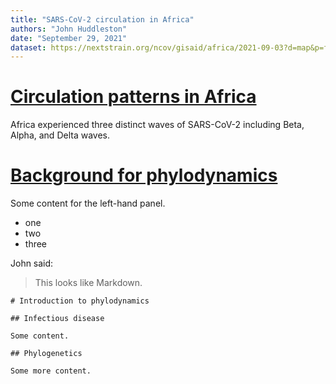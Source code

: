 ```yaml
---
title: "SARS-CoV-2 circulation in Africa"
authors: "John Huddleston"
date: "September 29, 2021"
dataset: https://nextstrain.org/ncov/gisaid/africa/2021-09-03?d=map&p=full
---
```


# [Circulation patterns in Africa](https://nextstrain.org/ncov/gisaid/africa/2021-09-03?d=tree,map,frequencies&f_region=Africa&p=grid)

Africa experienced three distinct waves of SARS-CoV-2 including Beta, Alpha, and Delta waves.

# [Background for phylodynamics](https://nextstrain.org/ncov/gisaid/africa/2021-09-03?d=map&p=full)

Some content for the left-hand panel.

 - one
 - two
 - three

John said:

> This looks like Markdown.

```auspiceMainDisplayMarkdown
# Introduction to phylodynamics

## Infectious disease

Some content.

## Phylogenetics

Some more content.
```
